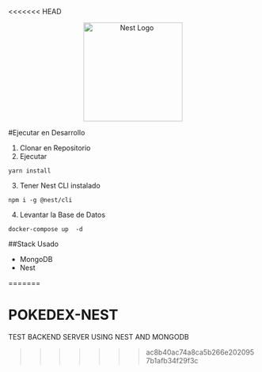 <<<<<<< HEAD
<p align="center">
  <a href="http://nestjs.com/" target="blank"><img src="https://nestjs.com/img/logo-small.svg" width="200" alt="Nest Logo" /></a>
</p>

#Ejecutar en Desarrollo

1. Clonar en Repositorio
2. Ejecutar
```
yarn install
```

3. Tener Nest CLI instalado
```
npm i -g @nest/cli
```

4. Levantar la Base de Datos
```
docker-compose up  -d
```
##Stack Usado
* MongoDB
* Nest

=======
# POKEDEX-NEST
TEST BACKEND SERVER USING NEST AND MONGODB
>>>>>>> ac8b40ac74a8ca5b266e2020957b1afb34f29f3c
